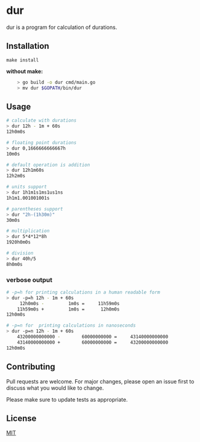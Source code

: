 # dur

dur is a program for calculation of durations.

## Installation

```make install```

**without make:**

```bash
    > go build -o dur cmd/main.go
    > mv dur $GOPATH/bin/dur
```

## Usage

```bash
# calculate with durations
> dur 12h - 1m + 60s
12h0m0s

# floating point durations
> dur 0,1666666666667h
10m0s

# default operation is addition
> dur 12h1m60s
12h2m0s

# units support
> dur 1h1m1s1ms1us1ns
1h1m1.001001001s

# parentheses support
> dur "2h-(1h30m)"
30m0s

# multiplication
> dur 5*4*12*8h
1920h0m0s

# division
> dur 40h/5
8h0m0s
```

### verbose output

```bash
# -p=h for printing calculations in a human readable form
> dur -p=h 12h - 1m + 60s
     12h0m0s -         1m0s =     11h59m0s
    11h59m0s +         1m0s =      12h0m0s
12h0m0s

# -p=n for  printing calculations in nanoseconds
> dur -p=n 12h - 1m + 60s
    43200000000000 -        60000000000 =     43140000000000
    43140000000000 +        60000000000 =     43200000000000
12h0m0s
```

## Contributing

Pull requests are welcome. For major changes, please open an issue first to discuss what you would like to change.

Please make sure to update tests as appropriate.

## License

[MIT](https://choosealicense.com/licenses/mit/)